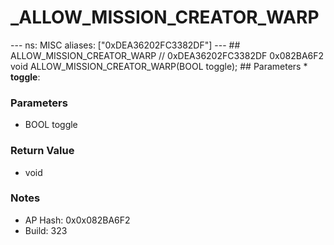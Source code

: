 # _ALLOW_MISSION_CREATOR_WARP

--- ns: MISC aliases: ["0xDEA36202FC3382DF"] --- ## ALLOW_MISSION_CREATOR_WARP  // 0xDEA36202FC3382DF 0x082BA6F2 void ALLOW_MISSION_CREATOR_WARP(BOOL toggle);   ## Parameters * **toggle**:

### Parameters
* BOOL toggle

### Return Value
* void

### Notes
* AP Hash: 0x0x082BA6F2
* Build: 323

